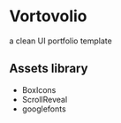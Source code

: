# Vortovolio

a clean UI portfolio template

## Assets library

- BoxIcons
- ScrollReveal
- googlefonts
